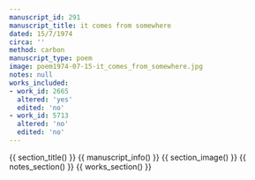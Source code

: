 ```yaml
---
manuscript_id: 291
manuscript_title: it comes from somewhere
dated: 15/7/1974
circa: ''
method: carbon
manuscript_type: poem
image: poem1974-07-15-it_comes_from_somewhere.jpg
notes: null
works_included:
- work_id: 2665
  altered: 'yes'
  edited: 'no'
- work_id: 5713
  altered: 'no'
  edited: 'no'
---
```


{{ section_title() }}
{{ manuscript_info() }}
{{ section_image() }}
{{ notes_section() }}
{{ works_section() }}
